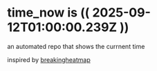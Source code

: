 # time_now is (( 2025-09-12T01:00:00.239Z ))

an automated repo that shows the currnent time

inspired by [breakingheatmap](https://github.com/breakingheatmap/breakingheatmap)
